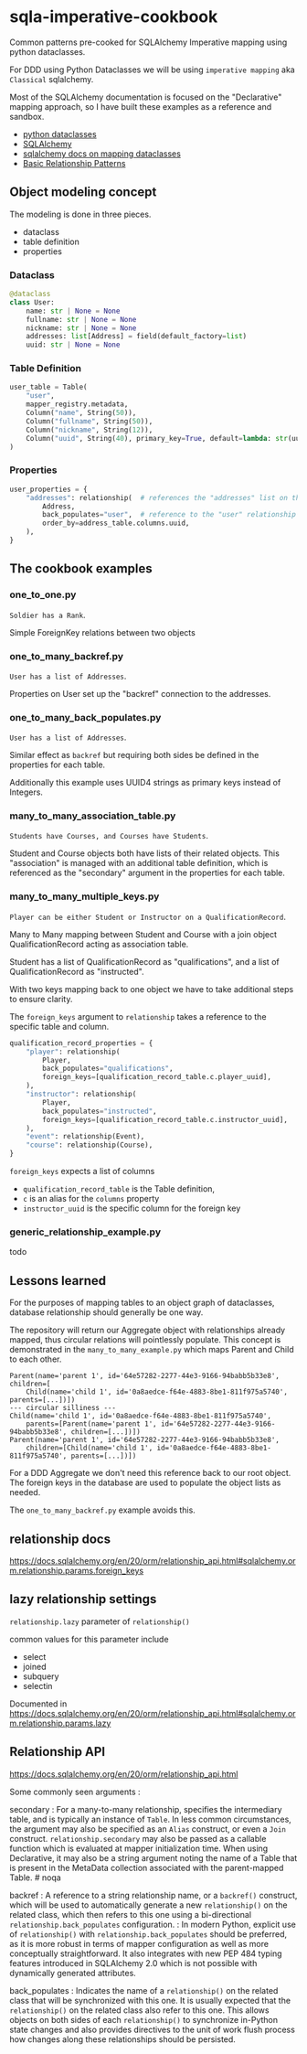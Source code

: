 # sqla-imperative-cookbook

Common patterns pre-cooked for SQLAlchemy Imperative mapping using python dataclasses.

For DDD using Python Dataclasses we will be using `imperative mapping` aka
`Classical` sqlalchemy.

Most of the SQLAlchemy documentation is focused on the "Declarative" mapping
approach, so I have built these examples as a reference and sandbox.

- [python dataclasses](https://docs.python.org/3/library/dataclasses.html)
- [SQLAlchemy](https://www.sqlalchemy.org/)
- [sqlalchemy docs on mapping dataclasses](https://docs.sqlalchemy.org/en/14/orm/dataclasses.html#mapping-dataclasses-using-declarative-with-imperative-table)
- [Basic Relationship Patterns](https://docs.sqlalchemy.org/en/20/orm/basic_relationships.html)

## Object modeling concept

The modeling is done in three pieces.

- dataclass
- table definition
- properties

### Dataclass

```python
@dataclass
class User:
    name: str | None = None
    fullname: str | None = None
    nickname: str | None = None
    addresses: list[Address] = field(default_factory=list)
    uuid: str | None = None
```

### Table Definition

```python
user_table = Table(
    "user",
    mapper_registry.metadata,
    Column("name", String(50)),
    Column("fullname", String(50)),
    Column("nickname", String(12)),
    Column("uuid", String(40), primary_key=True, default=lambda: str(uuid.uuid4())),
)
```

### Properties

```python
user_properties = {
    "addresses": relationship(  # references the "addresses" list on the dataclass
        Address,
        back_populates="user",  # reference to the "user" relationship property
        order_by=address_table.columns.uuid,
    ),
}
```

## The cookbook examples

### one_to_one.py

`Soldier has a Rank`.

Simple ForeignKey relations between two objects

### one_to_many_backref.py

`User has a list of Addresses`.

Properties on User set up the "backref" connection to the addresses.

### one_to_many_back_populates.py

`User has a list of Addresses`.

Similar effect as `backref` but requiring both sides be defined in the properties
for each table.

Additionally this example uses UUID4 strings as primary keys instead of Integers.

### many_to_many_association_table.py

`Students have Courses, and Courses have Students`.

Student and Course objects both have lists of their related objects.
This "association" is managed with an additional table definition, which is
referenced as the "secondary" argument in the properties for each table.

### many_to_many_multiple_keys.py

`Player can be either Student or Instructor on a QualificationRecord`.

Many to Many mapping between Student and Course with a join object
QualificationRecord acting as association table.

Student has a list of QualificationRecord as "qualifications", and a list of
QualificationRecord as "instructed".

With two keys mapping back to one object we have to take additional steps to
ensure clarity.

The `foreign_keys` argument to `relationship` takes a reference to the specific
table and column.

```python
qualification_record_properties = {
    "player": relationship(
        Player,
        back_populates="qualifications",
        foreign_keys=[qualification_record_table.c.player_uuid],
    ),
    "instructor": relationship(
        Player,
        back_populates="instructed",
        foreign_keys=[qualification_record_table.c.instructor_uuid],
    ),
    "event": relationship(Event),
    "course": relationship(Course),
}
```

`foreign_keys` expects a list of columns

- `qualification_record_table` is the Table definition,
- `c` is an alias for the `columns` property
- `instructor_uuid` is the specific column for the foreign key

### generic_relationship_example.py

todo

## Lessons learned

For the purposes of mapping tables to an object graph of dataclasses, database
relationship should generally be one way.

The repository will return our Aggregate object with relationships already
mapped, thus circular relations will pointlessly populate. This concept is
demonstrated in the `many_to_many_example.py` which maps Parent and Child to
each other.

```text
Parent(name='parent 1', id='64e57282-2277-44e3-9166-94babb5b33e8', 
children=[
    Child(name='child 1', id='0a8aedce-f64e-4883-8be1-811f975a5740', parents=[...])])
--- circular silliness ---
Child(name='child 1', id='0a8aedce-f64e-4883-8be1-811f975a5740',
    parents=[Parent(name='parent 1', id='64e57282-2277-44e3-9166-94babb5b33e8', children=[...])])
Parent(name='parent 1', id='64e57282-2277-44e3-9166-94babb5b33e8',
    children=[Child(name='child 1', id='0a8aedce-f64e-4883-8be1-811f975a5740', parents=[...])])
```

For a DDD Aggregate we don't need this reference back to our root object.
The foreign keys in the database are used to populate the object lists as
needed.

The `one_to_many_backref.py` example avoids this.

## relationship docs

<https://docs.sqlalchemy.org/en/20/orm/relationship_api.html#sqlalchemy.orm.relationship.params.foreign_keys>

## lazy relationship settings

`relationship.lazy` parameter of `relationship()`

common values for this parameter include

- select
- joined
- subquery
- selectin

Documented in <https://docs.sqlalchemy.org/en/20/orm/relationship_api.html#sqlalchemy.orm.relationship.params.lazy>

## Relationship API

<https://docs.sqlalchemy.org/en/20/orm/relationship_api.html>

Some commonly seen arguments :

secondary
: For a many-to-many relationship, specifies the intermediary table, and is
typically an instance of `Table`. In less common circumstances, the argument may
also be specified as an `Alias` construct, or even a `Join` construct.
`relationship.secondary` may also be passed as a callable function which is
evaluated at mapper initialization time. When using Declarative, it may also be
a string argument noting the name of a Table that is present in the MetaData
collection associated with the parent-mapped Table.  # noqa

backref
: A reference to a string relationship name, or a `backref()` construct, which
will be used to automatically generate a new `relationship()` on the related
class, which then refers to this one using a bi-directional
`relationship.back_populates` configuration.
: In modern Python, explicit use of `relationship()` with
`relationship.back_populates` should be preferred, as it is more robust in
terms of mapper configuration as well as more conceptually straightforward.
It also integrates with new PEP 484 typing features introduced in SQLAlchemy 2.0
which is not possible with dynamically generated attributes.

back_populates
: Indicates the name of a `relationship()` on the related class that will be
synchronized with this one. It is usually expected that the `relationship()` on
the related class also refer to this one. This allows objects on both sides of
each `relationship()` to synchronize in-Python state changes and also provides
directives to the unit of work flush process how changes along these
relationships should be persisted.
